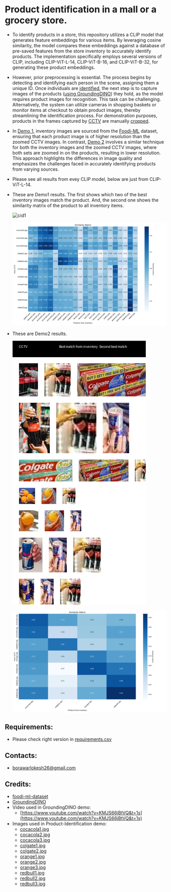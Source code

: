 # Product identification in a mall or a grocery store.

- To identify products in a store, this repository utilizes a CLIP model that generates feature embeddings for various items. By leveraging cosine similarity, the model compares these embeddings against a database of pre-saved features from the store inventory to accurately identify products. The implementation specifically employs several versions of CLIP, including CLIP-ViT-L-14, CLIP-ViT-B-16, and CLIP-ViT-B-32, for generating these product embeddings.

- However, prior preprocessing is essential. The process begins by detecting and identifying each person in the scene, assigning them a unique ID. Once individuals are [identified](https://github.com/LokeshBorawar/LA-Transformer.git), the next step is to capture images of the products ([using GroundingDINO](GroundingDINO/README.md)) they hold, as the model requires product images for recognition. This task can be challenging. Alternatively, the system can utilize cameras in shopping baskets or monitor items at checkout to obtain product images, thereby streamlining the identification process. For demonstration purposes, products in the frames captured by [CCTV](CCTV) are manually [cropped](Demo1/zoom).

- In [Demo 1](Demo1), inventory images are sourced from the [Foodi-ML](https://github.com/Glovo/foodi-ml-dataset.git) dataset, ensuring that each product image is of higher resolution than the zoomed CCTV images. In contrast, [Demo 2](Demo2) involves a similar technique for both the inventory images and the zoomed CCTV images, where both sets are zoomed in on the products, resulting in lower resolution. This approach highlights the differences in image quality and emphasizes the challenges faced in accurately identifying products from varying sources.

- Please see all results from evey CLIP model, below are just from CLIP-ViT-L-14.
- These are Demo1 results. The first shows which two of the best inventory images match the product. And, the second one shows the similarity matrix of the product to all inventory items.

  ![cid1](Demo1/clip-ViT-L-14_composite_image.png)

  ![cid1](Demo1/clip-ViT-L-14_confusion_matrix.png)

- These are Demo2 results.

  ![cid2](Demo2/clip-ViT-L-14_composite_image.png)

  ![cid2](Demo2/clip-ViT-L-14_confusion_matrix.png)
 

## Requirements:
- Please check right version in [requirements.csv](requirements.csv)


## Contacts:
- borawarlokesh26@gmail.com


## Credits:
- [foodi-ml-dataset](https://github.com/Glovo/foodi-ml-dataset.git)
- [GroundingDINO](https://github.com/IDEA-Research/GroundingDINO.git)
- Video used in GroundingDINO demo:
  - [https://www.youtube.com/watch?v=KMJS66jBtVQ&t=1s](https://www.youtube.com/watch?v=KMJS66jBtVQ&t=1s)
- Images used in Product-Identification demo:
  - [cocacola1.jpg](https://www.google.com/imgres?q=person%20buying%20cocacola&imgurl=https%3A%2F%2Fwww.shutterstock.com%2Fimage-photo%2Fman-taking-bottle-coca-cola-600nw-1492652123.jpg&imgrefurl=https%3A%2F%2Fwww.shutterstock.com%2Fsearch%2Fbuying-coke&docid=j02XT3CQwtSrRM&tbnid=fL2eoH5HAk6fFM&vet=12ahUKEwilu-av7tiIAxUubfUHHWVrDUIQM3oECB4QAA..i&w=600&h=400&hcb=2&ved=2ahUKEwilu-av7tiIAxUubfUHHWVrDUIQM3oECB4QAA)
  - [cocacola2.jpg](https://www.google.com/imgres?q=person%20buying%20cocacola&imgurl=https%3A%2F%2Fi0.wp.com%2Fwww.retaildetail.eu%2Fwp-content%2Fuploads%2Fsites%2F2%2F2022%2F04%2Fshutterstock_2085005953.jpg%3Ffit%3D%252C%26quality%3D100%26strip%3Dall%26ssl%3D1&imgrefurl=https%3A%2F%2Fwww.retaildetail.eu%2Fnews%2Ffood%2Fcoca-cola-gemiddeld-7-duurder-geworden%2F&docid=uYkayqKU-fj5LM&tbnid=LHIa8M7dsiJLfM&vet=12ahUKEwilu-av7tiIAxUubfUHHWVrDUIQM3oECDQQAA..i&w=1000&h=667&hcb=2&ved=2ahUKEwilu-av7tiIAxUubfUHHWVrDUIQM3oECDQQAA)
  - [cocacola3.jpg](https://www.google.com/imgres?q=person%20buying%20cocacola&imgurl=https%3A%2F%2Fwww.shutterstock.com%2Fimage-photo%2Fbangkok-thailand-june-20-2018-600nw-1261167349.jpg&imgrefurl=https%3A%2F%2Fwww.shutterstock.com%2Fsearch%2Fbuying-coke&docid=j02XT3CQwtSrRM&tbnid=1ocYNbK2tp3LmM&vet=12ahUKEwilu-av7tiIAxUubfUHHWVrDUIQM3oECGcQAA..i&w=600&h=409&hcb=2&ved=2ahUKEwilu-av7tiIAxUubfUHHWVrDUIQM3oECGcQAA)
  - [colgate1.jpg](https://www.google.com/imgres?q=person%20buying%20colgate&imgurl=https%3A%2F%2Fbsmedia.business-standard.com%2F_media%2Fbs%2Fimg%2Farticle%2F2021-05%2F21%2Ffull%2F1621564093-5977.jpg&imgrefurl=https%3A%2F%2Fwww.business-standard.com%2Farticle%2Fcompanies%2Fcolgate-india-meets-distributors-body-to-sort-out-issue-of-price-parity-122010600075_1.html&docid=Fgep_KgbvZireM&tbnid=WHEpPWudXMJHEM&vet=12ahUKEwj_wL2F7tiIAxWvfvUHHauBAcQQM3oECG0QAA..i&w=620&h=464&hcb=2&ved=2ahUKEwj_wL2F7tiIAxWvfvUHHauBAcQQM3oECG0QAA)
  - [colgate2.jpg](https://www.google.com/imgres?q=person%20buying%20colgate&imgurl=https%3A%2F%2Fwww.nairtejas.com%2Fwp-content%2Fuploads%2F2013%2F06%2Ftoothpaste-anxiety.jpg&imgrefurl=https%3A%2F%2Fwww.nairtejas.com%2Farticles%2Fi-can-never-understand-them-toothpaste-commercials%2F&docid=jPyw-B20hJKkIM&tbnid=Mr_nCbiGEON80M&vet=12ahUKEwj_wL2F7tiIAxWvfvUHHauBAcQQM3oECBcQAA..i&w=1023&h=685&hcb=2&ved=2ahUKEwj_wL2F7tiIAxWvfvUHHauBAcQQM3oECBcQAA)
  - [orange1.jpg](https://www.google.com/imgres?q=person%20buying%20orange&imgurl=https%3A%2F%2Fstatic2.bigstockphoto.com%2F4%2F5%2F3%2Flarge1500%2F354148337.jpg&imgrefurl=https%3A%2F%2Fwww.bigstockphoto.com%2Fimage-354148337%2Fstock-photo-young-man-buying-fruits-in-grocery-store-focused-young-man-standing-with-shopping-trolley-and-choos&docid=7v9Hu_cj9-yoiM&tbnid=2uUHjMXYgBeZpM&vet=12ahUKEwjgu6zM7NiIAxXkcGwGHVQ0FM4QM3oECBoQAA..i&w=1000&h=1620&hcb=2&ved=2ahUKEwjgu6zM7NiIAxXkcGwGHVQ0FM4QM3oECBoQAA)
  - [orange2.jpg](https://www.google.com/imgres?q=person%20buying%20orange&imgurl=https%3A%2F%2Fmedia.gettyimages.com%2Fid%2F463246775%2Fphoto%2Fblack-couple-shopping-at-outdoor-market.jpg%3Fs%3D612x612%26w%3Dgi%26k%3D20%26c%3DiaFQHWj3OLvJq0VxHJ8huB-TpLSGBBhlejPNwnW_oqU%3D&imgrefurl=https%3A%2F%2Fwww.gettyimages.com%2Fphotos%2Fman-holding-oranges&docid=YcAZGOUSAwCfyM&tbnid=i-BJdkh_3ONXCM&vet=12ahUKEwjgu6zM7NiIAxXkcGwGHVQ0FM4QM3oECH8QAA..i&w=408&h=612&hcb=2&ved=2ahUKEwjgu6zM7NiIAxXkcGwGHVQ0FM4QM3oECH8QAA)
  - [orange3.jpg](https://www.google.com/imgres?q=person%20buying%20orange&imgurl=https%3A%2F%2Fwww.shutterstock.com%2Fshutterstock%2Fvideos%2F1102126733%2Fthumb%2F9.jpg%3Fip%3Dx480&imgrefurl=https%3A%2F%2Fwww.shutterstock.com%2Fvideo%2Fsearch%2Forange-retail&docid=AUUhMPG5gy9T4M&tbnid=h4InWNoEH3BkrM&vet=12ahUKEwjgu6zM7NiIAxXkcGwGHVQ0FM4QM3oECHQQAA..i&w=480&h=270&hcb=2&ved=2ahUKEwjgu6zM7NiIAxXkcGwGHVQ0FM4QM3oECHQQAA)
  - [redbull1.jpg](https://manmatters.com/blog/is-red-bull-alcohol/)
  - [redbull2.jpg](https://www.google.com/imgres?q=person%20buying%20redbull&imgurl=https%3A%2F%2Fc8.alamy.com%2Fcomp%2FFCFE6X%2Fwoman-shopping-for-energy-drinks-in-supermarket-FCFE6X.jpg&imgrefurl=https%3A%2F%2Fwww.alamy.com%2Fstock-photo%2Fred-bull-drinks.html%3Fpage%3D4&docid=6TUF-ByIG2PqJM&tbnid=30X9mgmNpDOOYM&vet=12ahUKEwjP-J6J7diIAxXFXmwGHcRZFfYQM3oECFoQAA..i&w=1300&h=956&hcb=2&itg=1&ved=2ahUKEwjP-J6J7diIAxXFXmwGHcRZFfYQM3oECFoQAA)
  - [redbull3.jpg](https://yourteenmag.com/health/energy-drinks-and-teens)